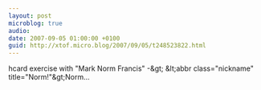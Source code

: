 ```yaml
---
layout: post
microblog: true
audio: 
date: 2007-09-05 01:00:00 +0100
guid: http://xtof.micro.blog/2007/09/05/t248523822.html
---
```

hcard exercise with "Mark Norm Francis" -&amp;gt; &amp;lt;abbr class="nickname" title="Norm!"&amp;gt;Norm...
